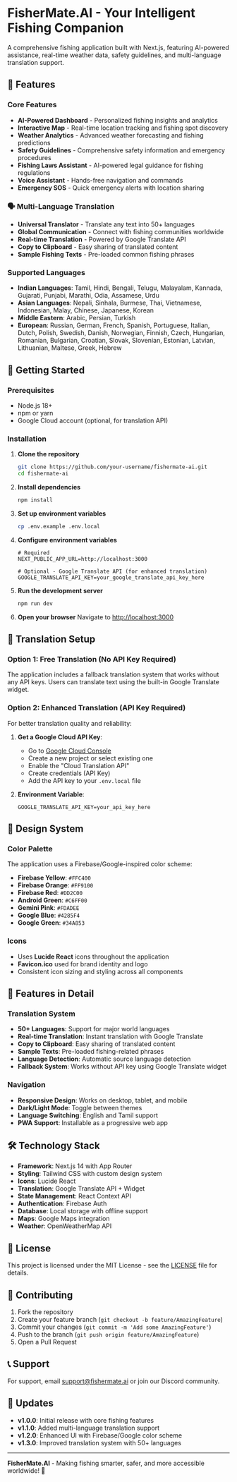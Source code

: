 
# FisherMate.AI - Your Intelligent Fishing Companion

A comprehensive fishing application built with Next.js, featuring AI-powered assistance, real-time weather data, safety guidelines, and multi-language translation support.

## 🌟 Features

### Core Features
- **AI-Powered Dashboard** - Personalized fishing insights and analytics
- **Interactive Map** - Real-time location tracking and fishing spot discovery
- **Weather Analytics** - Advanced weather forecasting and fishing predictions
- **Safety Guidelines** - Comprehensive safety information and emergency procedures
- **Fishing Laws Assistant** - AI-powered legal guidance for fishing regulations
- **Voice Assistant** - Hands-free navigation and commands
- **Emergency SOS** - Quick emergency alerts with location sharing

### 🗣️ Multi-Language Translation
- **Universal Translator** - Translate any text into 50+ languages
- **Global Communication** - Connect with fishing communities worldwide
- **Real-time Translation** - Powered by Google Translate API
- **Copy to Clipboard** - Easy sharing of translated content
- **Sample Fishing Texts** - Pre-loaded common fishing phrases

### Supported Languages
- **Indian Languages**: Tamil, Hindi, Bengali, Telugu, Malayalam, Kannada, Gujarati, Punjabi, Marathi, Odia, Assamese, Urdu
- **Asian Languages**: Nepali, Sinhala, Burmese, Thai, Vietnamese, Indonesian, Malay, Chinese, Japanese, Korean
- **Middle Eastern**: Arabic, Persian, Turkish
- **European**: Russian, German, French, Spanish, Portuguese, Italian, Dutch, Polish, Swedish, Danish, Norwegian, Finnish, Czech, Hungarian, Romanian, Bulgarian, Croatian, Slovak, Slovenian, Estonian, Latvian, Lithuanian, Maltese, Greek, Hebrew

## 🚀 Getting Started

### Prerequisites
- Node.js 18+ 
- npm or yarn
- Google Cloud account (optional, for translation API)

### Installation

1. **Clone the repository**
   ```bash
   git clone https://github.com/your-username/fishermate-ai.git
   cd fishermate-ai
   ```

2. **Install dependencies**
   ```bash
   npm install
   ```

3. **Set up environment variables**
   ```bash
   cp .env.example .env.local
   ```

4. **Configure environment variables**
   ```env
   # Required
   NEXT_PUBLIC_APP_URL=http://localhost:3000
   
   # Optional - Google Translate API (for enhanced translation)
   GOOGLE_TRANSLATE_API_KEY=your_google_translate_api_key_here
   ```

5. **Run the development server**
   ```bash
   npm run dev
   ```

6. **Open your browser**
   Navigate to [http://localhost:3000](http://localhost:3000)

## 🔧 Translation Setup

### Option 1: Free Translation (No API Key Required)
The application includes a fallback translation system that works without any API keys. Users can translate text using the built-in Google Translate widget.

### Option 2: Enhanced Translation (API Key Required)
For better translation quality and reliability:

1. **Get a Google Cloud API Key**:
   - Go to [Google Cloud Console](https://console.cloud.google.com/)
   - Create a new project or select existing one
   - Enable the "Cloud Translation API"
   - Create credentials (API Key)
   - Add the API key to your `.env.local` file

2. **Environment Variable**:
   ```env
   GOOGLE_TRANSLATE_API_KEY=your_api_key_here
   ```

## 🎨 Design System

### Color Palette
The application uses a Firebase/Google-inspired color scheme:

- **Firebase Yellow**: `#FFC400`
- **Firebase Orange**: `#FF9100` 
- **Firebase Red**: `#DD2C00`
- **Android Green**: `#C6FF00`
- **Gemini Pink**: `#FDADEE`
- **Google Blue**: `#4285F4`
- **Google Green**: `#34A853`

### Icons
- Uses **Lucide React** icons throughout the application
- **Favicon.ico** used for brand identity and logo
- Consistent icon sizing and styling across all components

## 📱 Features in Detail

### Translation System
- **50+ Languages**: Support for major world languages
- **Real-time Translation**: Instant translation with Google Translate
- **Copy to Clipboard**: Easy sharing of translated content
- **Sample Texts**: Pre-loaded fishing-related phrases
- **Language Detection**: Automatic source language detection
- **Fallback System**: Works without API key using Google Translate widget

### Navigation
- **Responsive Design**: Works on desktop, tablet, and mobile
- **Dark/Light Mode**: Toggle between themes
- **Language Switching**: English and Tamil support
- **PWA Support**: Installable as a progressive web app

## 🛠️ Technology Stack

- **Framework**: Next.js 14 with App Router
- **Styling**: Tailwind CSS with custom design system
- **Icons**: Lucide React
- **Translation**: Google Translate API + Widget
- **State Management**: React Context API
- **Authentication**: Firebase Auth
- **Database**: Local storage with offline support
- **Maps**: Google Maps integration
- **Weather**: OpenWeatherMap API

## 📄 License

This project is licensed under the MIT License - see the [LICENSE](LICENSE) file for details.

## 🤝 Contributing

1. Fork the repository
2. Create your feature branch (`git checkout -b feature/AmazingFeature`)
3. Commit your changes (`git commit -m 'Add some AmazingFeature'`)
4. Push to the branch (`git push origin feature/AmazingFeature`)
5. Open a Pull Request

## 📞 Support

For support, email support@fishermate.ai or join our Discord community.

## 🔄 Updates

- **v1.0.0**: Initial release with core fishing features
- **v1.1.0**: Added multi-language translation support
- **v1.2.0**: Enhanced UI with Firebase/Google color scheme
- **v1.3.0**: Improved translation system with 50+ languages

---

**FisherMate.AI** - Making fishing smarter, safer, and more accessible worldwide! 🎣
